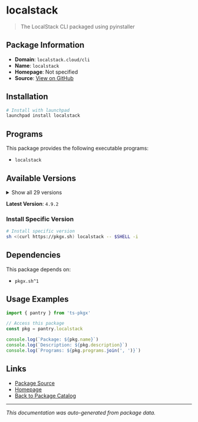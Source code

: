# localstack

> The LocalStack CLI packaged using pyinstaller

## Package Information

- **Domain**: `localstack.cloud/cli`
- **Name**: `localstack`
- **Homepage**: Not specified
- **Source**: [View on GitHub](https://github.com/pkgxdev/pantry/tree/main/projects/localstack.cloud/cli/package.yml)

## Installation

```bash
# Install with launchpad
launchpad install localstack
```

## Programs

This package provides the following executable programs:

- `localstack`

## Available Versions

<details>
<summary>Show all 29 versions</summary>

- `4.9.2`, `4.9.1`, `4.9.0`, `4.8.1`, `4.8.0`
- `4.7.0`, `4.6.0`, `4.5.0`, `4.4.0`, `4.3.0`
- `4.2.0`, `4.1.1`, `4.1.0`, `4.0.3`, `4.0.2`
- `4.0.1`, `4.0.0`, `3.8.1`, `3.8.0`, `3.6.0`
- `3.5.0`, `3.4.0`, `3.3.0`, `3.2.0`, `3.1.0`
- `3.0.2`, `3.0.1`, `3.0.0`, `2.3.2`

</details>

**Latest Version**: `4.9.2`

### Install Specific Version

```bash
# Install specific version
sh <(curl https://pkgx.sh) localstack -- $SHELL -i
```

## Dependencies

This package depends on:

- `pkgx.sh^1`

## Usage Examples

```typescript
import { pantry } from 'ts-pkgx'

// Access this package
const pkg = pantry.localstack

console.log(`Package: ${pkg.name}`)
console.log(`Description: ${pkg.description}`)
console.log(`Programs: ${pkg.programs.join(', ')}`)
```

## Links

- [Package Source](https://github.com/pkgxdev/pantry/tree/main/projects/localstack.cloud/cli/package.yml)
- [Homepage](#)
- [Back to Package Catalog](../../../package-catalog.md)

---

*This documentation was auto-generated from package data.*
